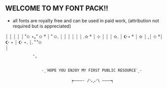  WELCOME TO MY FONT PACK!!
---------------------------
- all fonts are royalty free and can be used in paid work, (attribution not required but is appreciated)

┊     ┊     ┊       ┊   ┊   ˚✩ ⋆｡˚ ✩ °   ┊ ˚ ✩.    ┊     ┊
┊     ┊     ┊       ┊ .✫ °                        ┊        ⊹ ┊     ┊
┊     ✫.    ┊       ☪⋆                            ° ┊           ✫      ┊
,┊ ⊹         °┊                                           ☪ ⋆                     ┊
☪ ⋆.          ┊. ˚                                                                  ˚✩        
                   ┊
                  
                ˚✩
                
                
                    -ˏˋHOPE YOU ENJOY MY FIRST PUBLIC RESOURCEˊˎ-
                    
                                 ┍————- /ᐠ｡ꞈ｡ᐟ\ ————┑
                    
 
